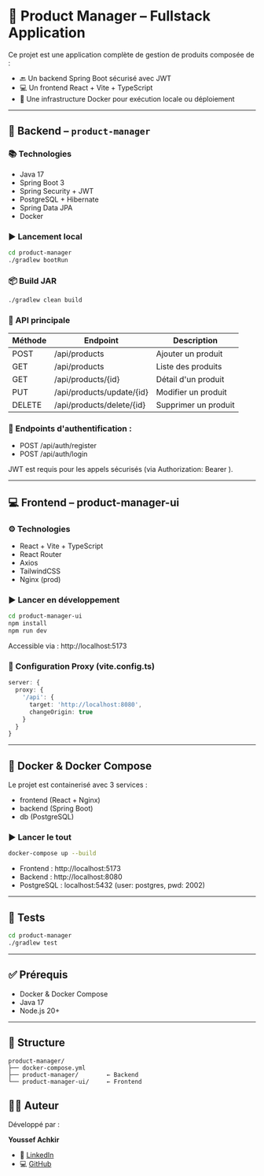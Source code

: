 # 🧰 Product Manager – Fullstack Application

Ce projet est une application complète de gestion de produits composée de :

- 🔙 Un backend Spring Boot sécurisé avec JWT
- 💻 Un frontend React + Vite + TypeScript
- 🐳 Une infrastructure Docker pour exécution locale ou déploiement

---

## 🧠 Backend – `product-manager`

### 📚 Technologies

- Java 17
- Spring Boot 3
- Spring Security + JWT
- PostgreSQL + Hibernate
- Spring Data JPA
- Docker

### ▶️ Lancement local

```bash
cd product-manager
./gradlew bootRun
```

### 📦 Build JAR

```bash
./gradlew clean build
```

### 📂 API principale

| Méthode | Endpoint | Description |
|---------|----------|-------------|
| POST | /api/products | Ajouter un produit |
| GET | /api/products | Liste des produits |
| GET | /api/products/{id} | Détail d'un produit |
| PUT | /api/products/update/{id} | Modifier un produit |
| DELETE | /api/products/delete/{id} | Supprimer un produit |

### 🔐 Endpoints d'authentification :

- POST /api/auth/register
- POST /api/auth/login

JWT est requis pour les appels sécurisés (via Authorization: Bearer <token>).

---

## 💻 Frontend – product-manager-ui

### ⚙️ Technologies

- React + Vite + TypeScript
- React Router
- Axios
- TailwindCSS
- Nginx (prod)

### ▶️ Lancer en développement

```bash
cd product-manager-ui
npm install
npm run dev
```

Accessible via : http://localhost:5173

### 🔧 Configuration Proxy (vite.config.ts)

```ts
server: {
  proxy: {
    '/api': {
      target: 'http://localhost:8080',
      changeOrigin: true
    }
  }
}
```

---

## 🐳 Docker & Docker Compose

Le projet est containerisé avec 3 services :

- frontend (React + Nginx)
- backend (Spring Boot)
- db (PostgreSQL)

### ▶️ Lancer le tout

```bash
docker-compose up --build
```

- Frontend : http://localhost:5173
- Backend : http://localhost:8080
- PostgreSQL : localhost:5432 (user: postgres, pwd: 2002)

---

## 🧪 Tests

```bash
cd product-manager
./gradlew test
```

---

## ✅ Prérequis

- Docker & Docker Compose
- Java 17
- Node.js 20+

---

## 📁 Structure

```
product-manager/
├── docker-compose.yml
├── product-manager/        ← Backend
└── product-manager-ui/     ← Frontend
```

## 👨‍💻 Auteur

Développé par :

**Youssef Achkir**

- 🔗 [LinkedIn](https://www.linkedin.com/in/youssef-achkir/)
- 💻 [GitHub](https://github.com/youssef2002-achkir)
